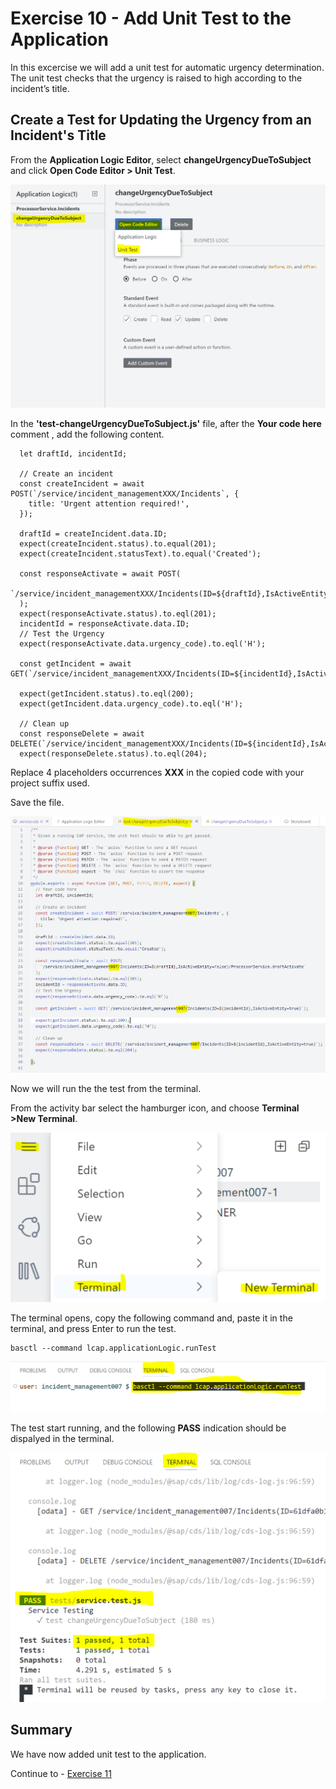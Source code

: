 # Exercise 10 - Add Unit Test to the Application
In this excercise we will add a unit test for automatic urgency determination.
The unit test checks that the urgency is raised to high according to the incident’s title.

## Create a Test for Updating the Urgency from an Incident's Title

From the **Application Logic Editor**, select **changeUrgencyDueToSubject** and click **Open Code Editor > Unit Test**.

![](/exercises/Ex9/images/unittestcreate.png)

In the **'test-changeUrgencyDueToSubject.js'** file, after the **Your code here** comment , add the following content.

```
  let draftId, incidentId;

  // Create an incident 
  const createIncident = await POST(`/service/incident_managementXXX/Incidents`, {
    title: 'Urgent attention required!',
  });

  draftId = createIncident.data.ID;
  expect(createIncident.status).to.equal(201);
  expect(createIncident.statusText).to.equal('Created');

  const responseActivate = await POST(
    `/service/incident_managementXXX/Incidents(ID=${draftId},IsActiveEntity=false)/ProcessorService.draftActivate`
  );
  expect(responseActivate.status).to.eql(201);
  incidentId = responseActivate.data.ID;
  // Test the Urgency
  expect(responseActivate.data.urgency_code).to.eql('H');

  const getIncident = await GET(`/service/incident_managementXXX/Incidents(ID=${incidentId},IsActiveEntity=true)`);

  expect(getIncident.status).to.eql(200);
  expect(getIncident.data.urgency_code).to.eql('H');

  // Clean up 
  const responseDelete = await DELETE(`/service/incident_managementXXX/Incidents(ID=${incidentId},IsActiveEntity=true)`);
  expect(responseDelete.status).to.eql(204);
 ```
Replace 4 placeholders occurrences **XXX** in the copied code with your project suffix used.

Save the file.

![](/exercises/Ex9/images/testcode.png)

Now we will run the the test from the terminal.

From the activity bar select the hamburger icon, and choose **Terminal >New Terminal**.

![](/exercises/Ex9/images/terminal.png)

The terminal opens, copy the following command and, paste it in the terminal, and press Enter to run the test.

```
basctl --command lcap.applicationLogic.runTest
```

![](/exercises/Ex9/images/rununittests.png)

The test start running, and the following **PASS** indication should be dispalyed in the terminal.

![](/exercises/Ex9/images/testpass.png)


## Summary
We have now added unit test to the application. 

Continue to - [Exercise 11](../Ex10/README.md)
